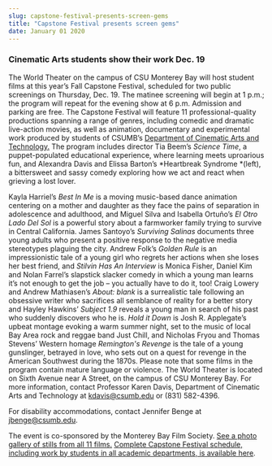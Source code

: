 ```yaml
---
slug: capstone-festival-presents-screen-gems
title: "Capstone Festival presents screen gems"
date: January 01 2020
---
```


<h3>Cinematic Arts students show their work Dec. 19</h3><p>The World Theater on the campus of CSU Monterey Bay will host student films at this year’s Fall Capstone Festival, scheduled for two public screenings on Thursday, Dec. 19. The matinee screening will begin at 1 p.m.; the program will repeat for the evening show at 6 p.m. Admission and parking are free. The Capstone Festival will feature 11 professional-quality productions spanning a range of genres, including comedic and dramatic live-action movies, as well as animation, documentary and experimental work produced by students of CSUMB’s <a href="http://tat.csumb.edu/">Department of Cinematic Arts and Technology.</a> The program includes director Tia Beem’s <em>Science Time</em>, a puppet-populated educational experience, where learning meets uproarious fun, and Alexandra Davis and Elissa Barton’s *Heartbreak Syndrome *(left), a bittersweet and sassy comedy exploring how we act and react when grieving a lost lover.
</p><p>Kayla Harriel’s <em>Best In Me</em> is a moving music-based dance animation centering on a mother and daughter as they face the pains of separation in adolescence and adulthood, and Miguel Silva and Isabella Ortuño’s <em>El Otro Lado Del Sol</em> is a powerful story about a farmworker family trying to survive in Central California. James Santoyo’s <em>Surviving Salinas</em> documents three young adults who present a positive response to the negative media stereotypes plaguing the city. Andrew Folk’s <em>Golden Rule</em> is an impressionistic tale of a young girl who regrets her actions when she loses her best friend, and <em>Stilvin Has An Interview</em> is Monica Fisher, Daniel Kim and Nolan Farrel’s slapstick slacker comedy in which a young man learns it’s not enough to get the job – you actually have to do it, too! Craig Lowery and Andrew Mathiasen’s <em>About: blank</em> is a surrealistic tale following an obsessive writer who sacrifices all semblance of reality for a better story and Hayley Hawkins’ <em>Subject 1.9</em> reveals a young man in search of his past who suddenly discovers who he is. <em>Hold it Down</em> is Josh R. Applegate’s upbeat montage evoking a warm summer night, set to the music of local Bay Area rock and reggae band Just Chill, and Nicholas Fryou and Thomas Stevens’ Western homage <em>Remington's Revenge</em> is the tale of a young gunslinger, betrayed in love, who sets out on a quest for revenge in the American Southwest during the 1870s. Please note that some films in the program contain mature language or violence. The World Theater is located on Sixth Avenue near A Street, on the campus of CSU Monterey Bay. For more information, contact Professor Karen Davis, Department of Cinematic Arts and Technology at <a href="&#109;&#x61;&#x69;&#108;&#116;&#x6f;&#58;&#107;&#x64;&#97;&#118;&#x69;s&#64;&#x63;&#x73;&#117;&#x6d;&#x62;&#46;&#101;&#x64;&#117;">kdavis@csumb.edu</a> or (831) 582-4396.
</p><p>For disability accommodations, contact Jennifer Benge at <a href="&#x6d;&#x61;&#105;&#108;&#116;&#x6f;&#x3a;&#x6a;&#98;&#101;n&#x67;&#x65;&#64;&#99;&#115;&#x75;&#x6d;&#x62;&#46;&#101;d&#x75;">jbenge@csumb.edu</a>.
</p><p>The event is co-sponsored by the Monterey Bay Film Society. <a href="http://news.csumb.edu/gallery/fall-capstone-festival-presents-screen-gems">See a photo gallery of stills from all 11 films.</a> <a href="http://capstonefestival.csumb.edu/">Complete Capstone Festival schedule, including work by students in all academic departments, is available here</a>.  
</p>
